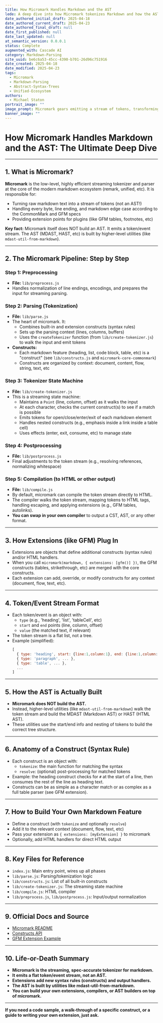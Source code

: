 ```yaml
---
title: How Micromark Handles Markdown and the AST
lede: A deep dive into how Micromark tokenizes Markdown and how the AST is built by higher-level utilities in the remark/unified ecosystem.
date_authored_initial_draft: 2025-04-18
date_authored_current_draft: 2025-04-23
date_authored_final_draft: null
date_first_published: null
date_last_updated: null
at_semantic_version: 0.0.0.1
status: Complete
augmented_with: Cascade AI
category: Markdown-Parsing
site_uuid: be6c6a53-45cc-4390-b701-26d96c751916
date_created: 2025-04-18
date_modified: 2025-04-23
tags:
  - Micromark
  - Markdown-Parsing
  - Abstract-Syntax-Trees
  - Unified-Ecosystem
authors:
  - Michael Staton
portrait_image: ""
image_prompt: Micromark gears emitting a stream of tokens, transforming into an abstract syntax tree (AST) by higher-level utilities, with visual separation between token stream and AST.
banner_image: ""
---
```


# How Micromark Handles Markdown and the AST: The Ultimate Deep Dive

***
## 1. What is Micromark?

**Micromark** is the low-level, highly efficient streaming tokenizer and parser at the core of the modern markdown ecosystem (remark, unified, etc). It is responsible for:
- Turning raw markdown text into a stream of tokens (not an AST!)
- Handling every byte, line ending, and markdown edge case according to the CommonMark and GFM specs
- Providing extension points for plugins (like GFM tables, footnotes, etc)

**Key fact:** Micromark itself does NOT build an AST. It emits a token/event stream. The AST (MDAST, HAST, etc) is built by higher-level utilities (like `mdast-util-from-markdown`).

***

## 2. The Micromark Pipeline: Step by Step

### Step 1: Preprocessing
- **File:** `lib/preprocess.js`
- Handles normalization of line endings, encodings, and prepares the input for streaming parsing.

### Step 2: Parsing (Tokenization)
- **File:** `lib/parse.js`
- The heart of micromark. It:
  - Combines built-in and extension constructs (syntax rules)
  - Sets up the parsing context (lines, columns, buffers)
  - Uses the `createTokenizer` function (from `lib/create-tokenizer.js`) to walk the input and emit tokens
- **Constructs:**
  - Each markdown feature (heading, list, code block, table, etc) is a "construct" (see `lib/constructs.js` and `micromark-core-commonmark`)
  - Constructs are organized by context: document, content, flow, string, text, etc

### Step 3: Tokenizer State Machine
- **File:** `lib/create-tokenizer.js`
- This is a streaming state machine:
  - Maintains a `Point` (line, column, offset) as it walks the input
  - At each character, checks the current construct(s) to see if a match is possible
  - Emits tokens for open/close/enter/exit of each markdown element
  - Handles nested constructs (e.g., emphasis inside a link inside a table cell)
  - Uses effects (enter, exit, consume, etc) to manage state

### Step 4: Postprocessing
- **File:** `lib/postprocess.js`
- Final adjustments to the token stream (e.g., resolving references, normalizing whitespace)

### Step 5: Compilation (to HTML or other output)
- **File:** `lib/compile.js`
- By default, micromark can compile the token stream directly to HTML.
- The compiler walks the token stream, mapping tokens to HTML tags, handling escaping, and applying extensions (e.g., GFM tables, autolinks).
- **You can swap in your own compiler** to output a CST, AST, or any other format.

---

## 3. How Extensions (like GFM) Plug In
- Extensions are objects that define additional constructs (syntax rules) and/or HTML handlers.
- When you call `micromark(markdown, { extensions: [gfm()] })`, the GFM constructs (tables, strikethrough, etc) are merged with the core constructs.
- Each extension can add, override, or modify constructs for any context (document, flow, text, etc).

---

## 4. Token/Event Stream Format
- Each token/event is an object with:
  - `type` (e.g., 'heading', 'list', 'tableCell', etc)
  - `start` and `end` points (line, column, offset)
  - `value` (the matched text, if relevant)
- The token stream is a flat list, not a tree.
- Example (simplified):
  ```js
  [
    { type: 'heading', start: {line:1,column:1}, end: {line:1,column:7}, value: '# Hello' },
    { type: 'paragraph', ... },
    { type: 'table', ... },
    ...
  ]
  ```

---

## 5. How the AST is Actually Built
- **Micromark does NOT build the AST.**
- Instead, higher-level utilities (like `mdast-util-from-markdown`) walk the token stream and build the MDAST (Markdown AST) or HAST (HTML AST).
- These utilities use the start/end info and nesting of tokens to build the correct tree structure.

---

## 6. Anatomy of a Construct (Syntax Rule)
- Each construct is an object with:
  - `tokenize`: the main function for matching the syntax
  - `resolve`: (optional) post-processing for matched tokens
- Example: the heading construct checks for `#` at the start of a line, then consumes the rest of the line as heading text.
- Constructs can be as simple as a character match or as complex as a full table parser (see GFM extension).

---

## 7. How to Build Your Own Markdown Feature
- Define a construct (with `tokenize` and optionally `resolve`)
- Add it to the relevant context (document, flow, text, etc)
- Pass your extension as `{ extensions: [myExtension] }` to micromark
- Optionally, add HTML handlers for direct HTML output

---

## 8. Key Files for Reference
- `index.js`: Main entry point, wires up all phases
- `lib/parse.js`: Parsing/tokenization logic
- `lib/constructs.js`: List of all built-in constructs
- `lib/create-tokenizer.js`: The streaming state machine
- `lib/compile.js`: HTML compiler
- `lib/preprocess.js`, `lib/postprocess.js`: Input/output normalization

---

## 9. Official Docs and Source
- [Micromark README](https://github.com/micromark/micromark)
- [Constructs API](https://github.com/micromark/micromark#constructs)
- [GFM Extension Example](https://github.com/micromark/micromark-extension-gfm)

---

## 10. Life-or-Death Summary
- **Micromark is the streaming, spec-accurate tokenizer for markdown.**
- **It emits a flat token/event stream, not an AST.**
- **Extensions add new syntax rules (constructs) and output handlers.**
- **The AST is built by utilities like mdast-util-from-markdown.**
- **You can build your own extensions, compilers, or AST builders on top of micromark.**

---

**If you need a code sample, a walk-through of a specific construct, or a guide to writing your own extension, just ask.**